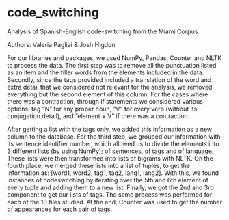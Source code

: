 # code_switching
Analysis of Spanish-English code-switching from the Miami Corpus.

Authors: Valeria Pagliai & Josh Higdon 

For our libraries and packages, we used NumPy, Pandas, Counter and NLTK to process the data. The first step was to remove all the punctuation listed as an item and the filler words from the elements included in the data. Secondly, since the tags provided included a translation of the word and extra detail that we considered not relevant for the analysis, we removed everything but the second element of this column. For the cases where there was a contraction, through if statements we considered various options: tag “N” for any proper noun, “V” for every verb (without its conjugation detail), and “element + V” if there was a contraction.  

After getting a list with the tags only, we added this information as a new column to the database. For the third step, we grouped our information with its sentence identifier number, which allowed us to divide the elements into 3 different lists (by using NumPy); of sentences, of tags and of language. These lists were then transformed into lists of bigrams with NLTK. On the fourth place, we merged these lists into a list of tuples, to get the information as: [word1, word2, tag1, tag2, lang1, lang2]. With this, we found instances of codeswitching by iterating over the 5th and 6th element of every tuple and adding them to a new list. Finally, we got the 2nd and 3rd component to get our lists of tags. The same process was performed for each of the 10 files studied. At the end, Counter was used to get the number of appearances for each pair of tags. 
